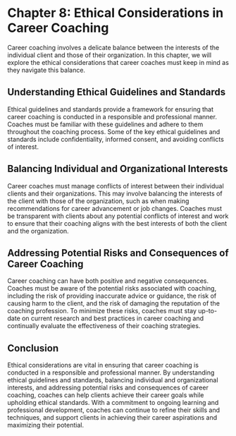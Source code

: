 Chapter 8: Ethical Considerations in Career Coaching
====================================================

Career coaching involves a delicate balance between the interests of the individual client and those of their organization. In this chapter, we will explore the ethical considerations that career coaches must keep in mind as they navigate this balance.

Understanding Ethical Guidelines and Standards
----------------------------------------------

Ethical guidelines and standards provide a framework for ensuring that career coaching is conducted in a responsible and professional manner. Coaches must be familiar with these guidelines and adhere to them throughout the coaching process. Some of the key ethical guidelines and standards include confidentiality, informed consent, and avoiding conflicts of interest.

Balancing Individual and Organizational Interests
-------------------------------------------------

Career coaches must manage conflicts of interest between their individual clients and their organizations. This may involve balancing the interests of the client with those of the organization, such as when making recommendations for career advancement or job changes. Coaches must be transparent with clients about any potential conflicts of interest and work to ensure that their coaching aligns with the best interests of both the client and the organization.

Addressing Potential Risks and Consequences of Career Coaching
--------------------------------------------------------------

Career coaching can have both positive and negative consequences. Coaches must be aware of the potential risks associated with coaching, including the risk of providing inaccurate advice or guidance, the risk of causing harm to the client, and the risk of damaging the reputation of the coaching profession. To minimize these risks, coaches must stay up-to-date on current research and best practices in career coaching and continually evaluate the effectiveness of their coaching strategies.

Conclusion
----------

Ethical considerations are vital in ensuring that career coaching is conducted in a responsible and professional manner. By understanding ethical guidelines and standards, balancing individual and organizational interests, and addressing potential risks and consequences of career coaching, coaches can help clients achieve their career goals while upholding ethical standards. With a commitment to ongoing learning and professional development, coaches can continue to refine their skills and techniques, and support clients in achieving their career aspirations and maximizing their potential.
